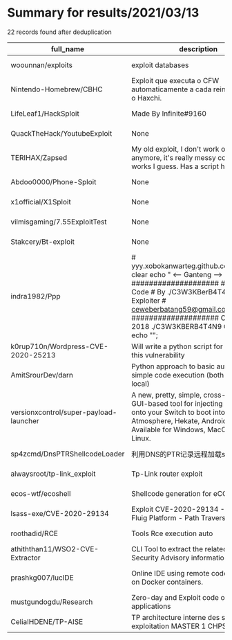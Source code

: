 
# Summary for results/2021/03/13
    
22 records found after deduplication

| full_name | description | html_url | matched_list | matched_count | pushed_at | size | stargazers_count | language | forks_count |
|----------------------------------------|-----------------------------------------------------------------------------------------------------------------------------------------------------------------------------------------------------------------------------------------------------------------|-----------------------------------------------------------|---------------------------|-----------------|---------------------------|--------|--------------------|------------|---------------|
| woounnan/exploits | exploit databases | https://github.com/woounnan/exploits | ['exploit'] | 1 | 2021-03-13 15:50:55+00:00 | 32186 | 1 | PHP | 0 |
| Nintendo-Homebrew/CBHC | Exploit que executa o CFW automaticamente a cada reinício. Requer o Haxchi. | https://github.com/Nintendo-Homebrew/CBHC | ['exploit'] | 1 | 2021-03-13 15:52:55+00:00 | 25373 | 0 | | 0 |
| LifeLeaf1/HackSploit | Made By Infinite#9160 | https://github.com/LifeLeaf1/HackSploit | ['sploit'] | 1 | 2021-03-13 15:32:51+00:00 | 15 | 0 | | 0 |
| QuackTheHack/YoutubeExploit | None | https://github.com/QuackTheHack/YoutubeExploit | ['exploit'] | 1 | 2021-03-13 15:22:50+00:00 | 1 | 0 | | 0 |
| TERIHAX/Zapsed | My old exploit, I don't work on it anymore, it's really messy code, but it works I guess. Has a script hub... | https://github.com/TERIHAX/Zapsed | ['exploit'] | 1 | 2021-03-13 13:31:31+00:00 | 4099 | 0 | Lua | 0 |
| Abdoo0000/Phone-Sploit | None | https://github.com/Abdoo0000/Phone-Sploit | ['sploit'] | 1 | 2021-03-13 11:17:44+00:00 | 3 | 0 | Python | 0 |
| x1official/X1Sploit | None | https://github.com/x1official/X1Sploit | ['sploit'] | 1 | 2021-03-13 09:36:37+00:00 | 1008 | 0 | | 0 |
| vilmisgaming/7.55ExploitTest | None | https://github.com/vilmisgaming/7.55ExploitTest | ['exploit'] | 1 | 2021-03-13 08:07:11+00:00 | 729 | 0 | JavaScript | 0 |
| Stakcery/Bt-exploit | None | https://github.com/Stakcery/Bt-exploit | ['exploit'] | 1 | 2021-03-13 07:39:11+00:00 | 70 | 1 | Python | 0 |
| indra1982/Ppp | # yyy.xobokanwarteg.github.co#!/bin/bash clear echo " <-- Ganteng --> #################### # Whatsapp Code # By ./C3W3KBerB4T4n9 # Exploiter # ceweberbatang59@gmail.com #################### Copyright (c) 2018 ./C3W3KBERB4T4N9 Ganteng"; echo ""; | https://github.com/indra1982/Ppp | ['exploit'] | 1 | 2021-03-13 03:12:58+00:00 | 1 | 0 | | 0 |
| k0rup710n/Wordpress-CVE-2020-25213 | Will write a python script for exploiting this vulnerability | https://github.com/k0rup710n/Wordpress-CVE-2020-25213 | ['cve-2', 'exploit'] | 2 | 2021-03-13 13:15:04+00:00 | 1 | 0 | | 0 |
| AmitSrourDev/darn | Python approach to basic automation via simple code execution (both remote and local) | https://github.com/AmitSrourDev/darn | ['remote code execution'] | 1 | 2021-03-13 07:05:55+00:00 | 4 | 0 | Python | 0 |
| versionxcontrol/super-payload-launcher | A new, pretty, simple, cross-platform GUI-based tool for injecting payloads onto your Switch to boot into Atmosphere, Hekate, Android etc! Available for Windows, MacOS and Linux. | https://github.com/versionxcontrol/super-payload-launcher | ['exploit'] | 1 | 2021-03-13 04:48:13+00:00 | 8628 | 7 | TypeScript | 0 |
| sp4zcmd/DnsPTRShellcodeLoader | 利用DNS的PTR记录远程加载shellcode | https://github.com/sp4zcmd/DnsPTRShellcodeLoader | ['shellcode'] | 1 | 2021-03-13 04:29:55+00:00 | 8 | 0 | Python | 0 |
| alwaysroot/tp-link_exploit | Tp-Link router exploit | https://github.com/alwaysroot/tp-link_exploit | ['exploit'] | 1 | 2021-03-13 15:11:17+00:00 | 14 | 0 | C++ | 0 |
| ecos-wtf/ecoshell | Shellcode generation for eCOS platform. | https://github.com/ecos-wtf/ecoshell | ['shellcode'] | 1 | 2021-03-13 11:11:13+00:00 | 17 | 8 | C | 1 |
| lsass-exe/CVE-2020-29134 | Exploit CVE-2020-29134 - TOTVS Fluig Platform - Path Traversal | https://github.com/lsass-exe/CVE-2020-29134 | ['cve-2', 'exploit'] | 2 | 2021-03-13 01:22:39+00:00 | 1140 | 3 | Shell | 0 |
| roothadid/RCE | Tools Rce execution auto | https://github.com/roothadid/RCE | ['rce'] | 1 | 2021-03-13 04:23:23+00:00 | 25 | 0 | PHP | 0 |
| athiththan11/WSO2-CVE-Extractor | CLI Tool to extract the related WSO2 Security Advisory information of CVE | https://github.com/athiththan11/WSO2-CVE-Extractor | ['cve-2'] | 1 | 2021-03-13 17:30:46+00:00 | 18 | 0 | JavaScript | 0 |
| prashkg007/lucIDE | Online IDE using remote code execution on Docker containers. | https://github.com/prashkg007/lucIDE | ['remote code execution'] | 1 | 2021-03-13 08:04:48+00:00 | 44 | 0 | JavaScript | 1 |
| mustgundogdu/Research | Zero-day and Exploit code of some applications | https://github.com/mustgundogdu/Research | ['exploit'] | 1 | 2021-03-13 20:48:36+00:00 | 279 | 2 | | 0 |
| CeliaIHDENE/TP-AISE | TP architecture interne des systèmes exploitation MASTER 1 CHPS | https://github.com/CeliaIHDENE/TP-AISE | ['exploit'] | 1 | 2021-03-13 17:09:32+00:00 | 0 | 0 | | 0 |
